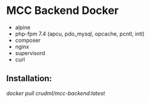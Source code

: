 # MCC Backend Docker
 
* alpine
* php-fpm 7.4 (apcu, pdo_mysql, opcache, pcntl, intl)
* composer
* nginx
* supervisord
* curl

## Installation:
_docker pull crudml/mcc-backend:latest_

